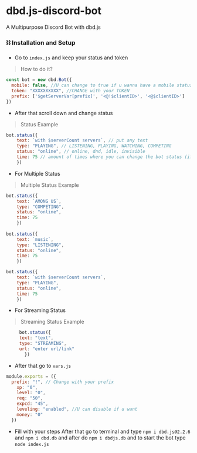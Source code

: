 # dbd.js-discord-bot

A Multipurpose Discord Bot with dbd.js

### ⛓️ Installation and Setup
- Go to `index.js` and keep your status and token 
> How to do it?
```js
const bot = new dbd.Bot({
  mobile: false, //U can change to true if u wanna have a mobile status
  token: "XXXXXXXXXX", //CHANGE with your TOKEN
  prefix: ['$getServerVar[prefix]', '<@!$clientID>', '<@$clientID>'] 
})
```
- After that scroll down and change status
> Status Example
```js
bot.status({
    text: `with $serverCount servers`, // put any text
    type: "PLAYING", // LISTENING, PLAYING, WATCHING, COMPETING
    status: "online", // online, dnd, idle, invisible
    time: 75 // amount of times where you can change the bot status (if have multiple statuses)
    })
```
- For Multiple Status
> Multiple Status Example
```js
bot.status({
    text: `AMONG US`,
    type: "COMPETING",
    status: "online", 
    time: 75 
    })
    
bot.status({
    text: `music`, 
    type: "LISTENING", 
    status: "online", 
    time: 75
    })

bot.status({
    text: `with $serverCount servers`, 
    type: "PLAYING", 
    status: "online", 
    time: 75
    })
```
- For Streaming Status
> Streaming Status Example
```js
     bot.status({
     text: "text", 
     type: "STREAMING", 
     url: "enter url/link"
       })
```
- After that go to `vars.js`
```js
module.exports = ({
  prefix: "!", // Change with your prefix
    xp: "0",
    level: "0",
    req: "50",
    expcd: "45",
    leveling: "enabled", //U can disable if u want
    money: "0"
  })
```
- Fill with your steps
After that go to terminal and type `npm i dbd.js@2.2.6` and `npm i dbd.db` and after do `npm i dbdjs.db` and to start the bot type `node index.js`
    
